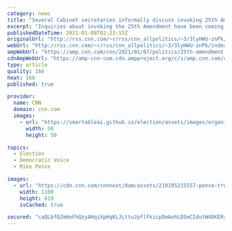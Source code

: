 ```yaml
---
category: news
title: "Several Cabinet secretaries informally discuss invoking 25th Amendment but Pence 'highly unlikely' to pursue"
excerpt: "Inquiries about invoking the 25th Amendment have been coming into Vice President Mike Pence's advisers and those discussions have been under way, a source close to the vice president said Thursday, with several Cabinet secretaries informally discussing the matter.\n    \n"
publishedDateTime: 2021-01-08T02:23:15Z
originalUrl: "http://rss.cnn.com/~r/rss/cnn_allpolitics/~3/3lyHWU-znPk/index.html"
webUrl: "http://rss.cnn.com/~r/rss/cnn_allpolitics/~3/3lyHWU-znPk/index.html"
ampWebUrl: "https://amp.cnn.com/cnn/2021/01/07/politics/25th-amendment-cabinet-secretaries/index.html"
cdnAmpWebUrl: "https://amp-cnn-com.cdn.ampproject.org/c/s/amp.cnn.com/cnn/2021/01/07/politics/25th-amendment-cabinet-secretaries/index.html"
type: article
quality: 166
heat: 166
published: true

provider:
  name: CNN
  domain: cnn.com
  images:
    - url: "https://smartableai.github.io/election/assets/images/organizations/cnn.com-50x50.jpg"
      width: 50
      height: 50

topics:
  - Election
  - Democratic Voice
  - Mike Pence

images:
  - url: "https://cdn.cnn.com/cnnnext/dam/assets/210105215557-pence-trump-file-2019-super-tease.jpg"
    width: 1100
    height: 619
    isCached: true

secured: "caQLbfQZmHoFhQzyAHqiXpHqKLJLttuJpflFkicpDmAohLD5mCIdutW40KERxppJwINe2D3dRPd6DottmOHLuQmO0E5ddosEDWc+zOoeCQP25X/Kzl2CSDH2JSrHYq4oFTcYbqtM8/afYlUHPKyQd4WNfUqlHBgaURJVfrg0uKQZ5V8fzXF9sdKKg5rhIJGDtz8ARgJRy8yM07M7ZbnMZBJOlcg8avdQmTfUbc5S6XtIQ4PJrAvaMc8tb3LpRk6gU3IRkIK91o19CVCOFyvKP3kPOmj+FZSHAWUo6xzo14NK/xhQRK5lXBtdcdHCdJfPkDVnpUT1bojCZ/pryVAs0JfWJY9qdU5oJlqrAp00q70=;EqzQURYrWoYTSJT0G6C5Nw=="
---
```


